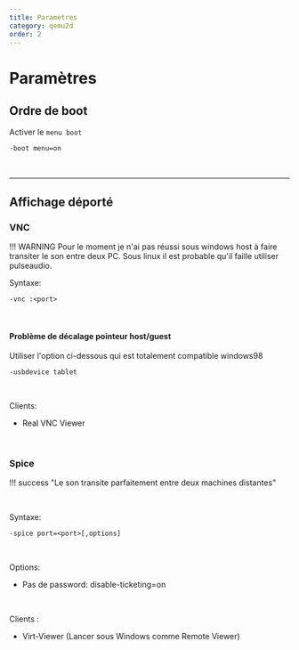 ```yaml
---
title: Parametres
category: qemu2d
order: 2
---
```



# Paramètres
## Ordre de boot
Activer le `menu boot`
```bash
-boot menu=on
```

<br>
<hr>

## Affichage déporté
### VNC

!!! WARNING 
    Pour le moment je n'ai pas réussi sous windows host à faire transiter le son entre deux PC. Sous linux il 
    est probable qu'il faille utiliser pulseaudio.



Syntaxe:
```
-vnc :<port>
```

<br>

#### Problème de décalage pointeur host/guest
Utiliser l'option ci-dessous qui est totalement compatible windows98
```
-usbdevice tablet 
```

<br>

Clients:
- Real VNC Viewer


<br>

### Spice

!!! success "Le son transite parfaitement entre deux machines distantes"

<br>

Syntaxe:
```
-spice port=<port>[,options]
```

<br>

Options:
- Pas de password: disable-ticketing=on

<br>

Clients : 
- Virt-Viewer (Lancer sous Windows comme Remote Viewer)
